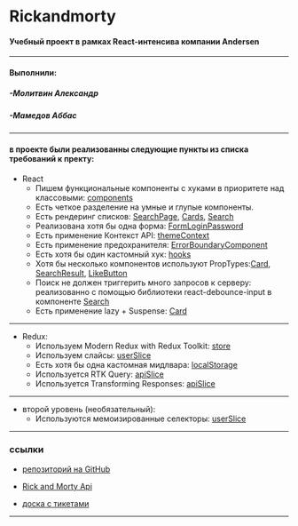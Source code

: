 # Rickandmorty

#### Учебный проект в рамках React-интенсива компании Andersen

---

#### Выполнили:

##### -Молитвин Александр

##### -Мамедов Аббас

---

#### в проекте были реализованны следующие пункты из списка требований к пректу:

- React
  - Пишем функциональные компоненты c хуками в приоритете над классовыми: [components](https://github.com/sanicDogg/Rickandmorty/tree/main/src/components)
  - Есть четкое разделение на умные и глупые компоненты.
  - Есть рендеринг списков: [SearchPage](https://github.com/sanicDogg/Rickandmorty/blob/main/src/pages/SearchPage/SearchPage.jsx), [Cards](https://github.com/sanicDogg/Rickandmorty/blob/main/src/components/Cards/Cards.jsx), [Search](https://github.com/sanicDogg/Rickandmorty/blob/main/src/components/Search/Search.jsx)
  - Реализована хотя бы одна форма: [FormLoginPassword](https://github.com/sanicDogg/Rickandmorty/blob/main/src/components/FormLoginPassword/FormLoginPassword.jsx)
  - Есть применение Контекст API: [themeContext](https://github.com/sanicDogg/Rickandmorty/blob/main/src/app/themeContext.js)
  - Есть применение предохранителя: [ErrorBoundaryComponent](https://github.com/sanicDogg/Rickandmorty/tree/main/src/components/ErrorBoundaryComponent)
  - Есть хотя бы один кастомный хук: [hooks](https://github.com/sanicDogg/Rickandmorty/tree/main/src/hooks)
  - Хотя бы несколько компонентов используют PropTypes:[Card](https://github.com/sanicDogg/Rickandmorty/blob/main/src/components/Card/Card.jsx), [SearchResult](https://github.com/sanicDogg/Rickandmorty/blob/main/src/components/SearchResult/SearchResult.jsx), [LikeButton](https://github.com/sanicDogg/Rickandmorty/blob/main/src/components/LikeButton/LikeButton.jsx)
  - Поиск не должен триггерить много запросов к серверу: реализованно с помощью библиотеки react-debounce-input в компоненте [Search](https://github.com/sanicDogg/Rickandmorty/blob/main/src/components/Search/Search.jsx)
  - Есть применение lazy + Suspense: [Card](https://github.com/sanicDogg/Rickandmorty/blob/main/src/components/Card/Card.jsx)

---

- Redux:
  - Используем Modern Redux with Redux Toolkit: [store](https://github.com/sanicDogg/Rickandmorty/blob/main/src/app/store.js)
  - Используем слайсы: [userSlice](https://github.com/sanicDogg/Rickandmorty/blob/main/src/features/user/userSlice.js)
  - Есть хотя бы одна кастомная мидлвара: [localStorage](https://github.com/sanicDogg/Rickandmorty/tree/main/src/features/midlewares/localStorage)
  - Используется RTK Query: [apiSlice](https://github.com/sanicDogg/Rickandmorty/blob/main/src/features/api/apiSlice.js)
  - Используется Transforming Responses: [apiSlice](https://github.com/sanicDogg/Rickandmorty/blob/main/src/features/api/apiSlice.js)

---

- второй уровень (необязательный):
  - Используются мемоизированные селекторы: [userSlice](https://github.com/sanicDogg/Rickandmorty/blob/main/src/features/user/userSlice.js)

---

### ссылки

- [репозиторий на GitHub](https://github.com/sanicDogg/Rickandmorty)

- [Rick and Morty Api](https://rickandmortyapi.com/)

- [доска с тикетами](https://trello.com/b/4vl4n61W/%D1%83%D1%87%D0%B5%D0%B1%D0%BD%D1%8B%D0%B9-%D0%BF%D1%80%D0%BE%D0%B5%D0%BA%D1%82)

---
